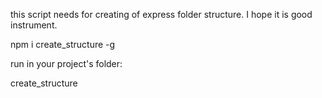 this script needs for creating of express folder structure. I hope it is good instrument.

npm i create_structure -g

run in your project's folder:

create_structure
